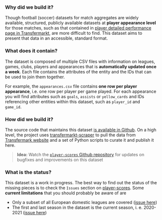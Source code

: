 ### Why did we build it?
Though football (soccer) datasets for match aggregates are widely available, structured, publicly available datasets at **player appearance level** for those matches, such as that contained in [player detailed performance page in Transfermarkt](https://www.transfermarkt.co.uk/sergio-aguero/leistungsdaten/spieler/26399), are more difficult to find. This dataset aims to present that data in an accessible, standard format.

### What does it contain?
The dataset is composed of multiple CSV files with information on leagues, games, clubs, players and appearances that is **automatically updated once a week**. Each file contains the attributes of the entity and the IDs that can be used to join them together.

For example, the `appearances.csv` file contains **one row per player appearance**, i.e. one row per player per game played. For each appearance you will find attributes such as `goals`, `assists` or `yellow_cards` and IDs referencing other entities within this dataset, such as `player_id` and `game_id`.

### How did we build it?
The source code that maintains this dataset [is available in Github](https://github.com/dcaribou/player-scores). On a high level, the project uses [transfermarkt-scraper](https://github.com/dcaribou/transfermarkt-scraper) to pull the data from [Transfermark website](https://www.transfermarkt.co.uk/) and a set of Python scripts to curate it and publish it here.

> **Idea:** Watch the [`player-scores` Github repository](https://github.com/dcaribou/player-scores) for updates on bugfixes and improvements on this dataset

### What is the status?
This dataset is a work in progress. The best way to find out the status of the missing pieces is to check the `Issues` section on [player-scores](https://github.com/dcaribou/player-scores/issues). Some **current limitations** that you should probably be aware of are
* Only a subset of all European domestic leagues are covered ([issue here](https://github.com/dcaribou/player-scores/issues/27))
* The first and last season in the dataset is the current season, i. e. 2020-2021 ([issue here](https://github.com/dcaribou/player-scores/issues/12))
